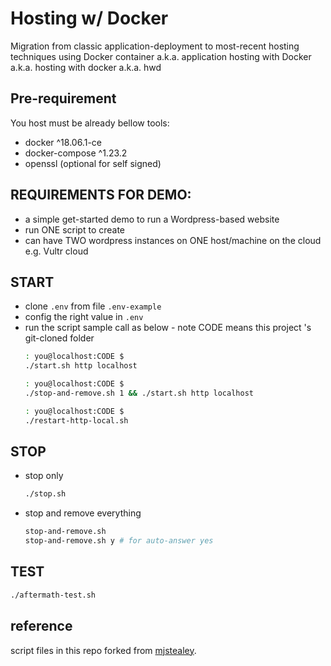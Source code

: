 # Hosting w/ Docker
Migration from classic application-deployment to most-recent hosting techniques using Docker container
a.k.a. application hosting with Docker
a.k.a. hosting with docker 
a.k.a. hwd

## Pre-requirement
You host must be already bellow tools:
- docker ^18.06.1-ce
- docker-compose ^1.23.2
- openssl (optional for self signed)

## REQUIREMENTS FOR DEMO:
- a simple get-started demo to run a Wordpress-based website
- run ONE script to create
- can have TWO wordpress instances on ONE host/machine on the cloud e.g. Vultr cloud

## START
- clone `.env` from file `.env-example`
- config the right value in `.env`
- run the script 
  sample call as below - note CODE means this project 's git-cloned folder
  ```bash
  : you@localhost:CODE $
  ./start.sh http localhost
  
  : you@localhost:CODE $
  ./stop-and-remove.sh 1 && ./start.sh http localhost
  
  : you@localhost:CODE $
  ./restart-http-local.sh
  ```


## STOP
- stop only 
  ```bash
  ./stop.sh
  ```

- stop and remove everything
  ```bash
  stop-and-remove.sh
  stop-and-remove.sh y # for auto-answer yes
  ```


## TEST
```bash
./aftermath-test.sh
```


## reference
script files in this repo forked from [mjstealey](https://github.com/mjstealey/wordpress-nginx-docker).
